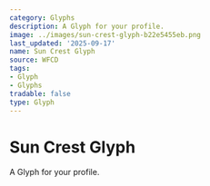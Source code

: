```yaml
---
category: Glyphs
description: A Glyph for your profile.
image: ../images/sun-crest-glyph-b22e5455eb.png
last_updated: '2025-09-17'
name: Sun Crest Glyph
source: WFCD
tags:
- Glyph
- Glyphs
tradable: false
type: Glyph
---
```


# Sun Crest Glyph

A Glyph for your profile.

